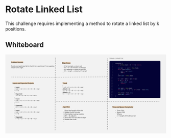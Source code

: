 # Rotate Linked List

This challenge requires implementing a method to rotate a linked list by k positions.

## Whiteboard

![Whiteboard](./assets/rotate-linked-list.png)
